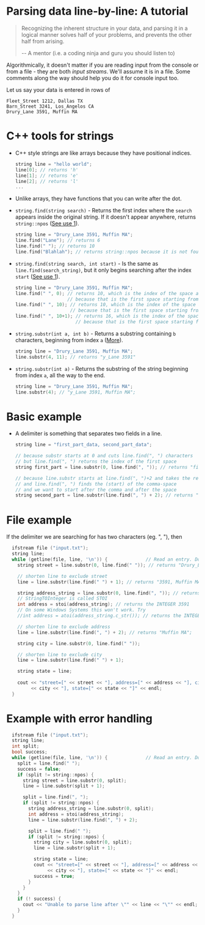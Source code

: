# Parsing data line-by-line: A tutorial

> Recognizing the inherent structure in your data, and parsing it in a logical manner solves half of your problems, and prevents the other half from arising.
>
> -- A mentor (i.e. a coding ninja and guru you should listen to)

Algorithmically, it doesn't matter if you are reading input from the console or from a file - they are both *input streams*. We'll assume it is in a file. Some comments along the way should help you do it for console input too.

Let us say your data is entered in rows of

    Fleet_Street 1212, Dallas TX
    Barn_Street 3241, Los_Angelos CA
    Drury_Lane 3591, Muffin MA

# C++ tools for strings

-   C++ style strings are like arrays because they have positional indices.

    ```cpp
    string line = "hello world";
    line[0]; // returns 'h'
    line[1]; // returns 'e'
    line[2]; // returns 'l'
    ...
    ```

-   Unlike arrays, they have functions that you can write after the dot.

-   `string.find(string search)` - Returns the first index where the `search` appears inside the original string. If it doesn't appear anywhere, returns `string::npos` ([See use 1](http://www.cplusplus.com/reference/string/string/find/)).

    ```cpp
    string line = "Drury_Lane 3591, Muffin MA";
    line.find("Lane"); // returns 6
    line.find(" "); // returns 10
    line.find("Blahlah"); // returns string::npos because it is not found
    ```
        
-   `string.find(string search, int start)` - Is the same as `line.find(search_string)`, but it only begins searching after the index `start` ([See use 1](http://www.cplusplus.com/reference/string/string/find/)).

    ```cpp
    string line = "Drury_Lane 3591, Muffin MA";
    line.find(" ", 0); // returns 10, which is the index of the space after "Drury_Lane'
                       // because that is the first space starting from the index 0
    line.find(" ", 10); // returns 10, which is the index of the space after "Drury_Lane"
                        // because that is the first space starting from the index 10
    line.find(" ", 10+1); // returns 16, which is the index of the space after the comma
                          // because that is the first space starting from the index 10+1
    ```

-   `string.substr(int a, int b)` - Returns a substring containing `b` characters, beginning from index `a` ([More](http://www.cplusplus.com/reference/string/string/substr/)).
    ```cpp
    string line = "Drury_Lane 3591, Muffin MA";
    line.substr(4, 11); // returns "y_Lane 3591"
    ```
-   `string.substr(int a)` - Returns the substring of the string beginning from index `a`, all the way to the end.
    ```cpp
    string line = "Drury_Lane 3591, Muffin MA";
    line.substr(4); // "y_Lane 3591, Muffin MA";
    ```

# Basic example

-   A delimiter is something that separates two fields in a line. 
    ```cpp
    string line = "first_part_data, second_part_data";

    // because substr starts at 0 and cuts line.find(", ") characters
    // but line.find(", ") returns the index of the first space
    string first_part = line.substr(0, line.find(", ")); // returns "first_part_data"

    // because line.substr starts at line.find(", ")+2 and takes the rest of the string
    // and line.find(", ") finds the (start) of the comma-space
    // and we want to start after the comma and after the space
    string second_part = line.substr(line.find(", ") + 2); // returns "second_part_data";
    ```

# File example
If the delimiter we are searching for has two characters (eg. ", "), then 

```cpp
  ifstream file ("input.txt");
  string line;
  while (getline(file, line, '\n')) {              // Read an entry. Do getline(cin, entry, '\n') in case of console input.
	string street = line.substr(0, line.find(" ")); // returns "Drury_Lane"

	// shorten line to exclude street
	line = line.substr(line.find(" ") + 1); // returns "3591, Muffin MA";

	string address_string = line.substr(0, line.find(", ")); // returns the string "3591"
    // StringTOInteger is called STOI
	int address = stoi(address_string); // returns the INTEGER 3591
    // On some Windows Systems this won't work. Try
    //int address = atoi(address_string.c_str()); // returns the INTEGER 3591

	// shorten line to exclude address
	line = line.substr(line.find(", ") + 2); // returns "Muffin MA";

	string city = line.substr(0, line.find(" "));

	// shorten line to exclude city
	line = line.substr(line.find(" ") + 1);

	string state = line;
    
	cout << "street=[" << street << "], address=[" << address << "], city=["
		 << city << "], state=[" << state << "]" << endl;
  }
```

# Example with error handling

```cpp
  ifstream file ("input.txt");
  string line;
  int split;
  bool success;
  while (getline(file, line, '\n')) {              // Read an entry. Do getline(cin, entry, '\n') in case of console input.
	split = line.find(" ");
	success = false;
	if (split != string::npos) {
	  string street = line.substr(0, split);
	  line = line.substr(split + 1);

	  split = line.find(", ");
	  if (split != string::npos) {
		string address_string = line.substr(0, split);
		int address = stoi(address_string);
		line = line.substr(line.find(", ") + 2);

		split = line.find(" ");
		if (split != string::npos) {
		  string city = line.substr(0, split);
		  line = line.substr(split + 1);

		  string state = line;
		  cout << "street=[" << street << "], address=[" << address << "], city=["
			   << city << "], state=[" << state << "]" << endl;
		  success = true;
		}
	  }
	}
	if (! success) {
	  cout << "Unable to parse line after \"" << line << "\"" << endl;
	}
  }
```
